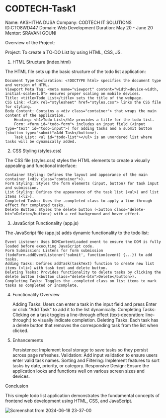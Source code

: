 # CODTECH-Task1

Name: AKSHITHA DUSA
Company: CODTECH IT SOLUTIONS
ID:CTO8WD447
Domain: Web Development
Duration: May 20 - June 20
Mentor: SRAVANI GOUNI

Overview of the Project:

Project: To create a TO-DO List by using HTML, CSS, JS.

1. HTML Structure (index.html)

The HTML file sets up the basic structure of the todo list application:

    Document Type Declaration: <!DOCTYPE html> specifies the document type and version of HTML.
    Viewport Meta Tag: <meta name="viewport" content="width=device-width, initial-scale=1.0"> ensures proper scaling on mobile devices.
    Title: <title>Todo List</title> sets the title of the webpage.
    CSS Link: <link rel="stylesheet" href="styles.css"> links the CSS file for styling.
    Body Content: Contains a <div class="container"> that wraps the main content of the application.
        Heading: <h1>Todo List</h1> provides a title for the todo list.
        Form: <form id="todo-form"> includes an input field (<input type="text" id="todo-input">) for adding tasks and a submit button (<button type="submit">Add Task</button>).
        Task List: <ul id="todo-list"></ul> is an unordered list where tasks will be dynamically added.

2. CSS Styling (styles.css)

The CSS file (styles.css) styles the HTML elements to create a visually appealing and functional interface:

    Container Styling: Defines the layout and appearance of the main container (<div class="container">).
    Form Styling: Styles the form elements (input, button) for task input and submission.
    List Styling: Defines the appearance of the task list (<ul>) and list items (<li>).
    Completed Tasks: Uses the .completed class to apply a line-through effect for completed tasks.
    Delete Button: Styles the delete button (<button class="delete-btn">Delete</button>) with a red background and hover effect.

3. JavaScript Functionality (app.js)

The JavaScript file (app.js) adds dynamic functionality to the todo list:

    Event Listener: Uses DOMContentLoaded event to ensure the DOM is fully loaded before executing JavaScript code.
    Form Submission: Listens for form submission (todoForm.addEventListener('submit', function(event) {...}) to add tasks.
    Adding Tasks: Defines addTask(taskText) function to create new list items (<li>) with task text and delete button.
    Deleting Tasks: Provides functionality to delete tasks by clicking the delete button (<button class="delete-btn">Delete</button>).
    Completing Tasks: Toggles the .completed class on list items to mark tasks as completed or incomplete.

4. Functionality Overview

    Adding Tasks: Users can enter a task in the input field and press Enter or click "Add Task" to add it to the list dynamically.
    Completing Tasks: Clicking on a task toggles a line-through effect (text-decoration: line-through;) to visually indicate completion.
    Deleting Tasks: Each task has a delete button that removes the corresponding task from the list when clicked.

5. Enhancements

    Persistence: Implement local storage to save tasks so they persist across page refreshes.
    Validation: Add input validation to ensure users enter valid task names.
    Sorting and Filtering: Implement features to sort tasks by date, priority, or category.
    Responsive Design: Ensure the application looks and functions well on various screen sizes and devices.

Conclusion

This simple todo list application demonstrates the fundamental concepts of frontend web development using HTML, CSS, and JavaScript.

![Screenshot from 2024-06-18 23-37-00](https://github.com/AkshithaDusa8/CODTECH-Task1/assets/173191138/82bf940b-5f68-44e6-94c5-6443dcd3de9a)

